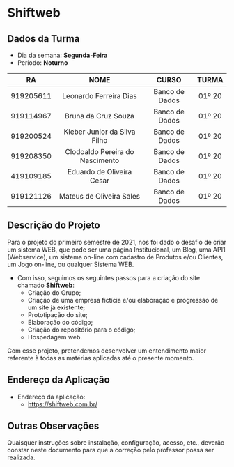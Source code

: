 # **Shiftweb**

## Dados da Turma
* Dia da semana: **Segunda-Feira**
* Período: **Noturno**

|   RA   |  NOME  |    CURSO    |    TURMA    | 
|     :---:       |     :---:      |     :---:    |     :---:    |
| 919205611   | Leonardo Ferreira Dias     | Banco de Dados    |    01º 20    |
| 919114967     | Bruna da Cruz Souza       | Banco de Dados      |    01º 20    |
| 919200524     | Kleber Junior da Silva Filho      | Banco de Dados      |   01º 20    |
| 919208350    | Clodoaldo Pereira do Nascimento       | Banco de Dados      |    01º 20    |
| 419109185     | Eduardo de Oliveira Cesar       | Banco de Dados      |    01º 20    |
| 919121126     | Mateus de Oliveira Sales       | Banco de Dados      |    01º 20    |

## Descrição do Projeto
Para o projeto do primeiro semestre de 2021, nos foi dado o desafio de criar um sistema WEB, que pode ser uma página Institucional, um Blog, uma API1 (Webservice), um sistema on-line com cadastro de Produtos e/ou Clientes, um Jogo on-line, ou qualquer Sistema WEB.

* Com isso, seguimos os seguintes passos para a criação do site chamado **Shiftweb**:
	+ Criação do Grupo;
	+ Criação de uma empresa fictícia e/ou elaboração e progressão de um site já existente;
	+ Prototipação do site;
	+ Elaboração do código;
	+ Criação do repositório para o código;
	+ Hospedagem web.

Com esse projeto, pretendemos desenvolver um entendimento maior referente à todas as
matérias aplicadas até o presente momento.

## Endereço da Aplicação
* Endereço da aplicação:
	+ https://shiftweb.com.br/

## Outras Observações
Quaisquer instruções sobre instalação, configuração, acesso, etc., deverão constar neste documento para que a correção pelo professor possa ser realizada.
